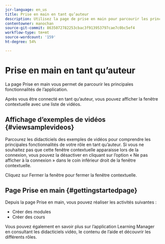 ```yaml
---
jcr-language: en_us
title: Prise en main en tant qu’auteur
description: Utilisez la page de prise en main pour parcourir les principales fonctionnalités de création d’Adobe Learning Manager.
contentowner: manochan
source-git-commit: 8635072782253cbac3f913953797cae7c0bc5ef4
workflow-type: tm+mt
source-wordcount: '159'
ht-degree: 54%

---
```




# Prise en main en tant qu’auteur

La page Prise en main vous permet de parcourir les principales fonctionnalités de l’application.

Après vous être connecté en tant qu’auteur, vous pouvez afficher la fenêtre contextuelle avec une liste de vidéos.

## Affichage d’exemples de vidéos {#viewsamplevideos}

Parcourez les didacticiels des exemples de vidéos pour comprendre les principales fonctionnalités de votre rôle en tant qu’auteur. Si vous ne souhaitez pas que cette fenêtre contextuelle apparaisse lors de la connexion, vous pouvez la désactiver en cliquant sur l’option « Ne pas afficher à la connexion » dans le coin inférieur droit de la fenêtre contextuelle.

Cliquez sur Fermer la fenêtre pour fermer la fenêtre contextuelle.

<!--![](assets/welcome-videos.png)-->

## Page Prise en main {#gettingstartedpage}

Depuis la page Prise en main, vous pouvez réaliser les activités suivantes :

* Créer des modules
* Créer des cours

Vous pouvez également en savoir plus sur l’application Learning Manager en consultant les didacticiels vidéo, le contenu de l’aide et découvrir les différents rôles.

<!--![](assets/author-experienceprime.png)-->

